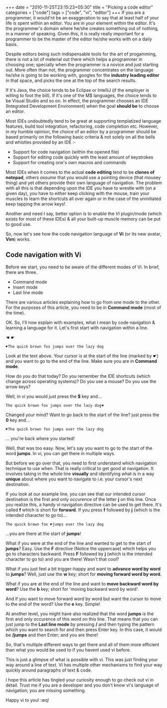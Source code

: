 +++
date = "2010-11-25T23:15:23+05:30"
title = "Picking a code editor"
categories = ["code"]
tags = ["code", "vi", "editor"]
+++
If you are a programmer, it would'nt be an exaggeration to say that at least half of your life is spent within an editor. You are in your element within the editor. It's the programmer's domain where he/she creates something out of nothing, in a manner of speaking. Given this, it is really really important for a programmer to be the master of the editor he/she works with on a daily basis.
<!--more-->

Despite editors being such indispensable tools for the art of progamming, there is not a lot of material out there which helps a programmer in choosing one; specially when the programmer is a novice and just starting out. More often than not, the programmer concentrates on the language he/she is going to be working with, googles for the __industry leading editor__ in that space, and picks the one at the top of the search results. 

If it's Java, the choice tends to be Eclipse or IntelliJ (if the employer is willing to foot the bill). If it's one of the M$ languages, the choice tends to be Visual Studio and so on. In effect, the programmer chooses an IDE (Integrated Development Environment) when the goal __should be__ to choose an editor. 

Most IDEs undoubtedly tend to be great at supporting templatized language features, build tool integration, refactoring, code completion etc. However, in my humble opinion, the choice of an editor by a programmer should be based primarily on the following basic criteria & not solely on all the bells and whistles provided by an IDE :-

* Support for code navigation (within the opened file)
* Support for editing code quickly with the least amount of keystrokes
* Support for creating one's own macros and commands

Most IDEs when it comes to the actual __code editing__ tend to be __clones of notepad__, others _assume_ that you would use a pointing device (that mousey thing) and yet others provide their own language of navigation. The problem with all this is that depending upon the IDE you have to wrestle with (on a given day), you have to either keep clicking with the mouse, train your muscles to learn the shortcuts all over again or in the case of the uninitiated keep tapping the arrow keys! 

Another and need I say, better option is to enable the _Vi_ plugin/mode (which exists for most of these IDEs) & all your built-up muscle memory can be put to good use.

So, now let's see how the code navigation language of __Vi__ (or its new avatar, __Vim__) works.

## Code navigation with Vi

Before we start, you need to be aware of the different modes of Vi. In brief, there are three.

* Command mode
* Insert mode
* Last line mode

There are various articles explaining how to go from one mode to the other. For the purposes of this article, you need to be in __Command mode__ (most of the time).

OK. So, I'll now explain with examples, what I mean by code navigation & learning a language for it. Let's first start with navigation within a line.

☚
☛

```
☛The quick brown fox jumps over the lazy dog
```

Look at the text above. Your cursor is at the start of the line (marked by ☛) and you want to go to the end of the line. Make sure you are in __Command mode__.

How do you do that today? Do you remember the IDE shortcuts (which change across operating systems)? Do you use a mouse? Do you use the arrow keys?

Well, in vi you would just press the __$__ key and...

```
The quick brown fox jumps over the lazy dog☚
```

Changed your mind? Want to go back to the start of the line? just press the __0__ key and...

```
☛The quick brown fox jumps over the lazy dog
```

... you're back where you started!

Well, that was too easy. Now, let's say you want to go to the start of the word __jumps__. In vi, you can get there in multiple ways. 

But before we go over that, you need to first understand which navigation technique to use when. That is really critical to get good at navigation. It involves taking in the whole line __visually__ and identifying what is in a way __unique__ about where you want to navigate to i.e. your cursor's next destination.

If you look at our example line, you can see that our intended cursor destination is the first and only occurence of the letter __j__ on this line. Once you realize this, a handy vi navigation directive can be used to get there. It's called __f__ which is short for __forward__. If you press __f__ followed by __j__ (which is the intended character to go to)...

```
The quick brown fox ☛jumps over the lazy dog
```

...you are there at the start of __jumps__!  

What if you were at the end of the line and wanted to get to the start of __jumps__? Easy. Use the __F__ directive (Notice the uppercase) which helps you go to characters backward. Press __F__ followed by __j__ (which is the intended character to go to) and you are there! Wasn't that cool?

What if you just feel a bit trigger-happy and want to __advance word by word__ to __jumps__? Well, just use the __w__ key; short for __moving forward word by word__. 

What if you are at the end of the line and want to __move backward word by word__? Use the __b__ key; short for 'moving backward word by word'. 

And if you want to move forward word by word but want the cursor to move to the end of the word? Use the __e__ key. Simple! 

At another level, you might have also realized that the word __jumps__ is the first and only occurence of this word on this line. That means that you can just jump to the __Last line mode__ by pressing __/__ and then typing the pattern which you want to search for and then press Enter key. In this case, it would be __/jumps__ and then Enter; and you are there!

So, that's multiple different ways to get there and all of them more efficient than what you would be used to if you havent used vi before. 

This is just a glimpse of what is possible with vi. This was just finding your way around a line of text. Vi has multiple other mechanisms to find your way quickly around paragraphs of text & code. 

I hope this article has tingled your curiosity enough to go check out vi in detail. Trust me if you are a developer and you don't know vi's language of navigation; you are missing something. 

Happy vi to you! :wq!
